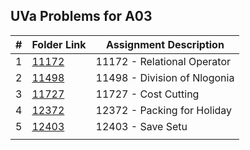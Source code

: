 ## UVa Problems for A03

|    #   | Folder Link      | Assignment Description                    |
| :----: | ---------------- | ----------------------------------------- |
|    1   | [11172](./11172) | 11172 - Relational Operator               |
|    2   | [11498](./11498) | 11498 - Division of Nlogonia              |
|    3   | [11727](./11727) | 11727 - Cost Cutting                      |
|    4   | [12372](./12372) | 12372 - Packing for Holiday               |
|    5   | [12403](./12403) | 12403 - Save Setu                         |
|        |                  |                                           |